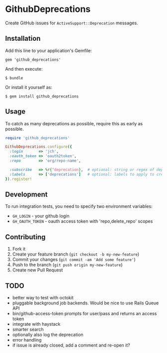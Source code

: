 # GithubDeprecations

Create GitHub issues for `ActiveSupport::Deprecation` messages.

## Installation

Add this line to your application's Gemfile:

    gem 'github_deprecations'

And then execute:

    $ bundle

Or install it yourself as:

    $ gem install github_deprecations

## Usage

To catch as many deprecations as possible, require this as early as possible.

```ruby
require 'github_deprecations'

GithubDeprecations.configure({
  :login       => 'jch',
  :oauth_token => 'oauth2token',
  :repo        => 'org/repo-name',

  :subscribe   => %r{^deprecation},  # optional: string or regex of deprecation types
  :labels      => ['deprecations']   # optional: labels to apply to created issues
}).register!
```

## Development

To run integration tests, you need to specify two environment variables:

* `GH_LOGIN` - your github login
* `GH_OAUTH_TOKEN` - oauth access token with 'repo,delete_repo' scopes

## Contributing

1. Fork it
2. Create your feature branch (`git checkout -b my-new-feature`)
3. Commit your changes (`git commit -am 'Add some feature'`)
4. Push to the branch (`git push origin my-new-feature`)
5. Create new Pull Request


## TODO

* better way to test with octokit
* pluggable background job backends. Would be nice to use Rails Queue API
* bin/github-access-token prompts for user/pass and returns an access token
* integrate with haystack
* smarter search
* optionally also log the deprecation
* error handling
* if issue is already closed, add a comment and re-open it?